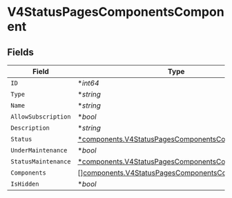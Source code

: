 # V4StatusPagesComponentsComponent


## Fields

| Field                                                                                                                   | Type                                                                                                                    | Required                                                                                                                | Description                                                                                                             |
| ----------------------------------------------------------------------------------------------------------------------- | ----------------------------------------------------------------------------------------------------------------------- | ----------------------------------------------------------------------------------------------------------------------- | ----------------------------------------------------------------------------------------------------------------------- |
| `ID`                                                                                                                    | **int64*                                                                                                                | :heavy_minus_sign:                                                                                                      | N/A                                                                                                                     |
| `Type`                                                                                                                  | **string*                                                                                                               | :heavy_minus_sign:                                                                                                      | N/A                                                                                                                     |
| `Name`                                                                                                                  | **string*                                                                                                               | :heavy_minus_sign:                                                                                                      | N/A                                                                                                                     |
| `AllowSubscription`                                                                                                     | **bool*                                                                                                                 | :heavy_minus_sign:                                                                                                      | N/A                                                                                                                     |
| `Description`                                                                                                           | **string*                                                                                                               | :heavy_minus_sign:                                                                                                      | N/A                                                                                                                     |
| `Status`                                                                                                                | [*components.V4StatusPagesComponentsComponentStatus](../../models/components/v4statuspagescomponentscomponentstatus.md) | :heavy_minus_sign:                                                                                                      | N/A                                                                                                                     |
| `UnderMaintenance`                                                                                                      | **bool*                                                                                                                 | :heavy_minus_sign:                                                                                                      | N/A                                                                                                                     |
| `StatusMaintenance`                                                                                                     | [*components.V4StatusPagesComponentsComponentStatus](../../models/components/v4statuspagescomponentscomponentstatus.md) | :heavy_minus_sign:                                                                                                      | N/A                                                                                                                     |
| `Components`                                                                                                            | [][components.V4StatusPagesComponentsComponent](../../models/components/v4statuspagescomponentscomponent.md)            | :heavy_minus_sign:                                                                                                      | N/A                                                                                                                     |
| `IsHidden`                                                                                                              | **bool*                                                                                                                 | :heavy_minus_sign:                                                                                                      | N/A                                                                                                                     |